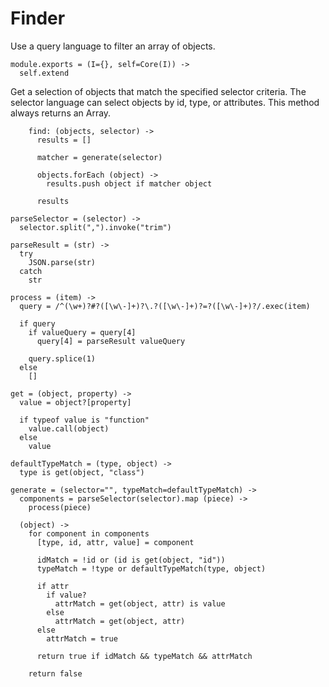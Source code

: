 Finder
======

Use a query language to filter an array of objects.

    module.exports = (I={}, self=Core(I)) ->
      self.extend

Get a selection of objects that match the specified selector criteria. 
The selector language can select objects by id, type, or attributes. This 
method always returns an Array.

        find: (objects, selector) ->
          results = []

          matcher = generate(selector)

          objects.forEach (object) ->
            results.push object if matcher object

          results

    parseSelector = (selector) ->
      selector.split(",").invoke("trim")

    parseResult = (str) ->
      try
        JSON.parse(str)
      catch
        str

    process = (item) ->
      query = /^(\w+)?#?([\w\-]+)?\.?([\w\-]+)?=?([\w\-]+)?/.exec(item)

      if query
        if valueQuery = query[4]
          query[4] = parseResult valueQuery

        query.splice(1)
      else
        []

    get = (object, property) ->
      value = object?[property]

      if typeof value is "function"
        value.call(object)
      else
        value

    defaultTypeMatch = (type, object) ->
      type is get(object, "class")

    generate = (selector="", typeMatch=defaultTypeMatch) ->
      components = parseSelector(selector).map (piece) ->
        process(piece)

      (object) ->
        for component in components
          [type, id, attr, value] = component

          idMatch = !id or (id is get(object, "id"))
          typeMatch = !type or defaultTypeMatch(type, object)

          if attr
            if value?
              attrMatch = get(object, attr) is value
            else
              attrMatch = get(object, attr)
          else
            attrMatch = true

          return true if idMatch && typeMatch && attrMatch

        return false

